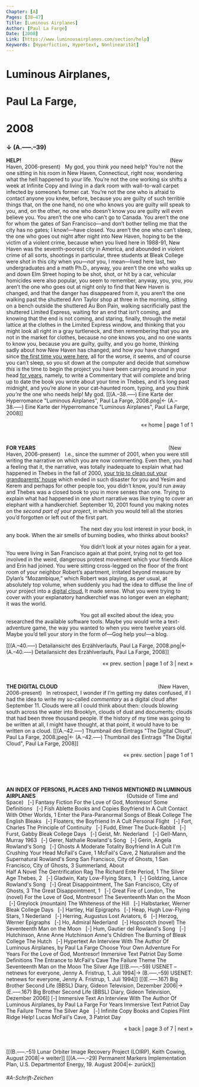 ```yaml
---
Chapter: [A]
Pages: [38–47]
Title: [Luminous Airplanes]
Author: [Paul La Farge]
Date: [2008]
Link: [https://www.luminousairplanes.com/section/help]
Keywords: [Hyperfiction, Hypertext, Nonlinearität]
---
```


# Luminous Airplanes,
# Paul La Farge,
# 2008
### ↓ (A.–––.–39)
**HELP!** <span style="padding-left: 397px;">(New Haven, 2006-present)</span>
&nbsp;
My god, you think <span style="font-style: italic;">you</span> need help? You’re not the one sitting in his room in New Haven, Connecticut, right now, wondering what the hell happened to your life. You’re not the one working six shifts a week at Infinite Copy and living in a dark room with wall-to-wall carpet infected by someone’s former cat. You’re not the one who is afraid to contact anyone you knew, before, because you are guilty of such terrible things that, on the one hand, no one who knows you are guilty will speak to you, and, on the other, no one who doesn’t know you are guilty will even believe you. You aren’t the one who can’t go to Canada. You aren’t the one for whom the gates of San Francisco—and don’t bother telling me that the city has no gates; I know!—have closed. You aren’t the one who can’t sleep, the one who goes out night after night into New Haven, hoping to be the victim of a violent crime, because when you lived here in 1988-91, New Haven was the seventh-poorest city in America, and abounded in violent crime of all sorts, shootings in particular, three students at Bleak College were shot in this city when you—<span style="font-style: italic;">not</span> you, I mean—lived here last, two undergraduates and a math Ph.D., anyway, you aren’t the one who walks up and down Elm Street hoping to be shot, shot, or hit by a car, vehicular homicides were also popular, you seem to remember, anyway, you, you, <span style="font-style: italic;">you</span> aren’t the one who goes out at night only to find that New Haven is changed, and that the danger has disappeared from it, you aren’t the one walking past the shuttered Ann Taylor shop at three in the morning, sitting on a bench outside the shuttered Au Bon Pain, walking sacrificially past the shuttered Limited Express, waiting for an end that isn’t coming, and knowing that the end is not coming, and staring, finally, through the metal lattice at the clothes in the Limited Express window, and thinking that you might look all right in a gray turtleneck, and then remembering that you are not in the market for clothes, because no one knows you, and no one wants to know you, because you are guilty, guilty, and you go home, thinking sadly about how New Haven has changed, and how <span style="font-style: italic;">you</span> have changed since [the first time you were here](https://www.luminousairplanes.com/section/bleak-college-days/), all for the worse, it seems, and of course you can’t sleep, so you sit down at the computer and decide that somehow <span style="font-style: italic;">this</span> is the time to begin the project you have been carrying around in your head [for years](https://www.luminousairplanes.com/section/for-years/), namely, to write a Commentary that will complete and bring up to date the book you wrote about your time in Thebes, and it’s long past midnight, and you’re alone in your cat-haunted room, typing, and you think <span style="font-style: italic;">you’re</span> the one who needs help! My god.
[[(A.–38.–––) Eine Karte der Hyperromance "Luminous Airplanes", Paul La Farge, 2008.png|← (A.–38.–––) Eine Karte der Hyperromance "Luminous Airplanes", Paul La Farge, 2008]]
&nbsp;
<p style="text-align: right;">«« home | page 1 of 1</p>
&nbsp;

**FOR YEARS** <span style="padding-left: 355px;">(New Haven, 2006-present)</span>
&nbsp;
I.e., since the summer of 2001, when you were still writing the narrative on which you are now commenting. Even then, you had a feeling that it, the narrative, was totally inadequate to explain what had happened in Thebes in the fall of 2000, [your trip to clean out your grandparents’ house](https://www.luminousairplanes.com/section/contact-other-worlds-1) which ended in such disaster for you and Yesim and Kerem and perhaps for other people too, you didn’t know, you’d run away and Thebes was a closed book to you in more senses than one. Trying to explain what had happened in one short narrative was like trying to cover an elephant with a handkerchief. September 10, 2001 found you making notes on the <span style="font-style: italic;">second part of your project</span>, in which you would tell all the stories you’d forgotten or left out of the first part.
<p style="text-indent: 200px;">The next day you lost interest in your book, in any book. When the air smells of burning bodies, who thinks about books?</p>
<p style="text-indent: 200px;">You didn’t look at your notes again for a year. You were living in San Francisco again at that point, trying not to get too involved in the weird, dangerous protest movement which your friends Alice and Erin had joined. You were sitting cross-legged on the floor of the front room of your neighbor Robert’s apartment, irritated beyond measure by Dylan’s “Mozambique,” which Robert was playing, as per usual, at absolutely top volume, when suddenly you had the idea to diffuse the line of your project into a <a href="https://www.luminousairplanes.com/section/digital-cloud" style="cursor: alias;">digital cloud.</a> It made sense. What you were trying to cover with your explanatory handkerchief was no longer even an elephant; it was the world.</p>
<p style="text-indent: 200px;">You got all excited about the idea; you researched the available software tools. Maybe you would write a text-adventure game, the way you wanted to when you were twelve years old. Maybe you’d tell your story in the form of—Gog help you!—a blog.</p>

[[(A.–40.–––) Detailansicht des Erzählverlaufs, Paul La Farge, 2008.png|← (A.–40.–––) Detailansicht des Erzählverlaufs, Paul La Farge, 2008]]
&nbsp;
<p style="text-align: right;">«« prev. section | page 1 of 3 | next »</p>
&nbsp;

**THE DIGITAL CLOUD** <span style="padding-left: 267px;">(New Haven, 2006-present)</span>
&nbsp; 
In retrospect, I wonder if I’m getting my dates confused, if I had the idea to write my so-called <span style="font-style: italic;">commentary</span> as a digital cloud after September 11. Clouds were all I could think about then: clouds blowing south across the water into Brooklyn, clouds of dust and documents; clouds that had been three thousand people. If the history of my time was going to be written at all, I might have thought, at that point, it would have to be written on a cloud.
[[(A.–42.–––) Thumbnail des Eintrags "The Digital Cloud", Paul La Farge, 2008.jpeg|← (A.–42.–––) Thumbnail des Eintrags "The Digital Cloud", Paul La Farge, 2008]]
&nbsp;
<p style="text-align: right;">«« prev. section | page 1 of 1</p>
&nbsp;

&nbsp;

**AN INDEX OF PERSONS, PLACES AND THINGS MENTIONED IN LUMINOUS AIRPLANES** <span style="padding-left: 242px;">(Outside of Time and Space)</span>
&nbsp; 
[-] Fantasy Fiction
For the Love of God, Montresor!
Some Definitions
&nbsp;
[-] Fish
Ablette
Books and Copies
Boyfriend In A Cult
Contact With Other Worlds, 1
Enter the Para-Paranormal
Songs of Bleak College
The English Bleaks
&nbsp;
[-] Floaters, the
Boyfriend In A Cult
Personal Flight
&nbsp;
[-] Fort, Charles
The Principle of Continuity
&nbsp;
[-] Fudd, Elmer
The Duck-Rabbit
&nbsp;
[-] Furst, Gabby
Bleak College Days
&nbsp;
[-] Geist, Mr.
Nederland
&nbsp;
[-] Gell-Mann, Murray
1963
&nbsp;
[-] Gerer, Nathalie
Rowland's Song
&nbsp;
[-] Gerin, Angela
Rowland's Song
&nbsp;
[-] Ghosts
A Moderate Totality
Boyfriend In A Cult
I'm Crushing Your Head
McFail's Cave, 1
McFail's Cave, 2
Naturalism and the Supernatural
Rowland's Song
San Francisco, City of Ghosts, 1
San Francisco, City of Ghosts, 3
Summerland, About  
Half A Novel
The Gentrification Rag
The Richard Ente Period, 1
The Silver Age
Thebes, 2
&nbsp;
[-] Gladwin, Katy
Low-Flying Stars, 1
&nbsp;
[-] Goldzing, Lance
Rowland's Song
&nbsp;
[-] Great Disappointment, The 
San Francisco, City of Ghosts, 3
The Great Disappointment, 1
&nbsp;
[-] Great Fire of London, The (novel)
For the Love of God, Montresor!
The Seventeenth Man on the Moon
&nbsp;
[-] Greylock (mountain)
The Whiteness of the Hill
&nbsp;
[-] Halbstarker, Werner
Bleak College Days
&nbsp;
[-] Hartley, Hal
Epigraphs
&nbsp;
[-] Heap, Hugh
Low-Flying Stars, 1
Nederland
&nbsp;
[-] Herring, Augustus
Lost Aviators, 6
&nbsp;
[-] Herzog, Werner
Epigraphs
&nbsp;
[-] Ho, Admiral
Nederland
&nbsp;
[-] Hopscotch (novel)
The Seventeenth Man on the Moon
&nbsp;
[-] Hum, Gautier del
Rowland's Song
&nbsp;
[-] Hutchinson, Anne
Anne Hutchinson
Anne's Children
The Burning of Bleak College
The Hutch
&nbsp;
[-] Hypertext
An Interview With The Author Of Luminous Airplanes, by Paul La Farge
Choose Your Own Adventure
For Years
For the Love of God, Montresor!
Immersive Text
Patriot Day
Some Definitions
The Entrance to McFail's Cave
The Failure Theme
The Seventeenth Man on the Moon
The Silver Age
[[(B.–––.–59) USENET – netnews for everyone, Jenny A. Fristrup, 1. Juli 1994|→ (B.–––.–59) USENET: netnews for everyone, Jenny A. Fristrup, 1. Juli 1994]]
[[(E.–––.167) Big Brother Second Life (BBSL) Diary, Gideon Television, Dezember 2006|→ (E.–––.167) Big Brother Second Life (BBSL) Diary, Gideon Television, Dezember 2006]]
[-] Immersive Text
An Interview With The Author Of Luminous Airplanes, by Paul La Farge
For Years
Immersive Text
Patriot Day
The Failure Theme
The Silver Age
&nbsp;
[-] Infinite Copy
Books and Copies
Flint Ridge
Help!
Lucas
McFail's Cave, 3
Patriot Day
&nbsp;
<p style="text-align: right;">« back | page 3 of 7 | next »</p>
&nbsp;

[[(B.–––.–51) Lunar Orbiter Image Recovery Project (LOIRP), Keith Cowing, August 2008|→ weiter]]
[[(A.–––.–29) Permanent Markers Implementation Plan, U.S. Departmentof Energy, 19. August 2004|← zurück]]
###### #A-Schrift-Zeichen 